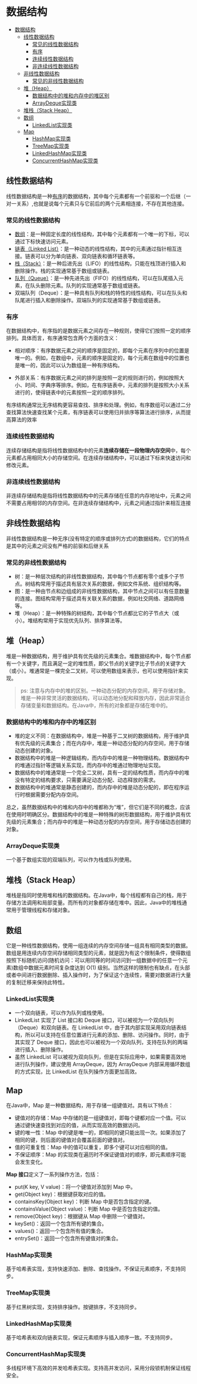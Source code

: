 # 数据结构

- [数据结构](#数据结构)
  - [线性数据结构](#线性数据结构)
    - [常见的线性数据结构](#常见的线性数据结构)
    - [有序](#有序)
    - [连续线性数据结构](#连续线性数据结构)
    - [非连续线性数据结构](#非连续线性数据结构)
  - [非线性数据结构](#非线性数据结构)
    - [常见的非线性数据结构](#常见的非线性数据结构)
  - [堆（Heap）](#堆heap)
    - [数据结构中的堆和内存中的堆区别](#数据结构中的堆和内存中的堆区别)
    - [ArrayDeque实现类](#arraydeque实现类)
  - [堆栈（Stack Heap）](#堆栈stack-heap)
  - [数组](#数组)
    - [LinkedList实现类](#linkedlist实现类)
  - [Map](#map)
    - [HashMap实现类](#hashmap实现类)
    - [TreeMap实现类](#treemap实现类)
    - [LinkedHashMap实现类](#linkedhashmap实现类)
    - [ConcurrentHashMap实现类](#concurrenthashmap实现类)

## 线性数据结构

线性数据结构是一种[有序](#有序)的数据结构，其中每个元素都有一个前驱和一个后继（一对一关系）,也就是说每个元素只与它前后的两个元素相连接，不存在其他连接。

### 常见的线性数据结构

- [数组](./数组.md)：是一种固定长度的线性结构，其中每个元素都有一个唯一的下标，可以通过下标快速访问元素。
- [链表（Linked List）](./链表.md)：是一种动态的线性结构，其中的元素通过指针相互连接。链表可以分为单向链表、双向链表和循环链表等。
- [栈（Stack）](./栈.md)：是一种后进先出（LIFO）的线性结构，只能在栈顶进行插入和删除操作。栈的实现通常基于数组或链表。
- [队列（Queue）](./队列.md)：是一种先进先出（FIFO）的线性结构，可以在队尾插入元素，在队头删除元素。队列的实现通常基于数组或链表。
- 双端队列（Deque）：是一种具有队列和栈的特性的线性结构，可以在队头和队尾进行插入和删除操作。双端队列的实现通常基于数组或链表。

### 有序

在数据结构中，有序指的是数据元素之间存在一种规则，使得它们按照一定的顺序排列。具体而言，有序通常包含两个方面的含义：

- 相对顺序：有序数据元素之间的顺序是固定的，即每个元素在序列中的位置是唯一的。例如，在数组中，元素的顺序是固定的，每个元素在数组中的位置也是唯一的，因此可以认为数组是一种有序结构。

- 外部关系：有序数据元素之间的排列是按照一定的规则进行的，例如按照大小、时间、字典序等排序。例如，在有序链表中，元素的排列是按照大小关系进行的，使得链表中的元素按照一定的顺序排列。

有序结构通常比无序结构更容易查找、排序和处理。例如，有序数组可以通过二分查找算法快速查找某个元素，有序链表可以使用归并排序等算法进行排序，从而提高算法的效率

### 连续线性数据结构

连续存储结构是指将线性数据结构中的元素**连续存储在一段物理内存空间**中，每个元素都占用相同大小的存储空间。在连续存储结构中，可以通过下标来快速访问和修改元素。

### 非连续线性数据结构

非连续存储结构是指将线性数据结构中的元素存储在任意的内存地址中，元素之间不需要占用相邻的内存空间。在非连续存储结构中，元素之间通过指针来相互连接

## 非线性数据结构

非线性数据结构是一种无序(没有特定的顺序或排列方式)的数据结构，它们的特点是其中的元素之间没有严格的前驱和后继关系

### 常见的非线性数据结构

- 树：是一种层次结构的非线性数据结构，其中每个节点都有零个或多个子节点。树结构常用于描述具有层次关系的数据，例如文件系统、组织结构等。
- 图：是一种由节点和边组成的非线性数据结构，其中节点之间可以有任意数量的连接。图结构常用于描述具有关联关系的数据，例如社交网络、道路网络等。
- 堆（Heap）：是一种特殊的树结构，其中每个节点都比它的子节点大（或小）。堆结构常用于实现优先队列、排序算法等。

## 堆（Heap）

堆是一种数据结构，用于维护具有优先级的元素集合。堆数据结构中，每个节点都有一个关键字，而且满足一定的堆性质，即父节点的关键字比子节点的关键字大（或小）。堆通常是一棵完全二叉树，可以使用数组来表示，也可以使用指针来实现。

>ps: 注意与内存中的堆的区别。一种动态分配的内存空间，用于存储对象。堆是一种非常灵活的数据结构，可以动态地分配和释放内存，因此非常适合存储变量和数据结构。在Java中，所有的对象都是存储在堆中的。

### 数据结构中的堆和内存中的堆区别

- 堆的定义不同：在数据结构中，堆是一种基于二叉树的数据结构，用于维护具有优先级的元素集合；而在内存中，堆是一种动态分配的内存空间，用于存储动态创建的对象。
- 数据结构中的堆是一种逻辑结构，而内存中的堆是一种物理结构。数据结构中的堆通过指针等逻辑关系实现，而内存中的堆通过物理地址实现。
- 数据结构中的堆通常是一个完全二叉树，具有一定的结构性质，而内存中的堆没有特定的结构要求，只需要满足动态分配、动态释放的需求。
- 数据结构中的堆通常是静态创建的，而内存中的堆是动态分配的，即在程序运行时根据需要分配内存空间。

总之，虽然数据结构中的堆和内存中的堆都称为“堆”，但它们是不同的概念，应该在使用时明确区分。数据结构中的堆是一种特殊的树形数据结构，用于维护具有优先级的元素集合；而内存中的堆是一种动态分配的内存空间，用于存储动态创建的对象。

### ArrayDeque实现类

一个基于数组实现的双端队列，可以作为栈或队列使用。

## 堆栈（Stack Heap）

堆栈是指同时使用堆和栈的数据结构。在Java中，每个线程都有自己的栈，用于存储方法调用和局部变量。而所有的对象都存储在堆中。因此，Java中的堆栈通常用于管理线程和存储对象。

## 数组

它是一种线性数据结构，使用一组连续的内存空间存储一组具有相同类型的数据。数组是用连续内存空间存储相同类型的元素，就是因为有这个限制条件，使得数组按照下标随机访问(随机访问：可以用同等的时间访问到一组数据中的任意一个元素)数组中数据元素时间复杂度达到 O(1) 级别。当然这样的限制也有缺点，在头部或者中间进行数据删除、插入操作时，为了保证这个连续性，需要对数据进行大量的复制迁移来保持此特性。

### LinkedList实现类

- 一个双向链表，可以作为队列或栈使用。
- LinkedList 实现了 List 接口和 Deque 接口，可以被视为一个双向队列（Deque）和双向链表。在 LinkedList 中，由于其内部实现采用双向链表结构，所以可以支持在任意位置进行元素的添加、删除、访问操作。同时，由于其实现了 Deque 接口，因此也可以被视为一个双向队列，支持在队列的两端进行插入、删除操作。
- 虽然 LinkedList 可以被视为双向队列，但是在实际应用中，如果需要高效地进行队列操作，建议使用 ArrayDeque，因为 ArrayDeque 内部采用循环数组的方式实现，比 LinkedList 在队列操作方面更加高效。

## Map

在Java中，Map 是一种数据结构，用于存储一组键值对。具有以下特点：

- 键值对的存储：Map 中存储的是一组键值对，即每个键都对应一个值。可以通过键快速查找到对应的值，从而实现高效的数据访问。
- 键的唯一性：Map 中的键是唯一的，即相同的键只能出现一次。如果添加了相同的键，则后面的键值对会覆盖前面的键值对。
- 值的可重复性：Map 中的值可以重复，即多个键可以对应相同的值。
- 不保证顺序：Map 的实现类在遍历时不保证键值对的顺序，即元素顺序可能会发生变化。

**Map 接口**定义了一系列操作方法，包括：

- put(K key, V value)：将一个键值对添加到 Map 中。
- get(Object key)：根据键获取对应的值。
- containsKey(Object key)：判断 Map 中是否包含指定的键。
- containsValue(Object value)：判断 Map 中是否包含指定的值。
- remove(Object key)：根据键从 Map 中删除一个键值对。
- keySet()：返回一个包含所有键的集合。
- values()：返回一个包含所有值的集合。
- entrySet()：返回一个包含所有键值对的集合。

### HashMap实现类

基于哈希表实现，支持快速添加、删除、查找操作。不保证元素顺序，不支持同步。

### TreeMap实现类

基于红黑树实现，支持排序操作。按键排序，不支持同步。

### LinkedHashMap实现类

基于哈希表和双向链表实现，保证元素顺序与插入顺序一致。不支持同步。

### ConcurrentHashMap实现类

多线程环境下高效的并发哈希表实现。支持高并发访问，采用分段锁机制保证线程安全。
